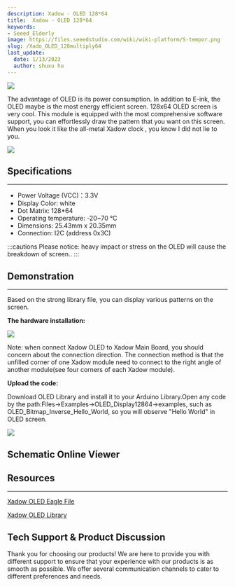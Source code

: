 ```yaml
---
description: Xadow - OLED 128*64
title:  Xadow - OLED 128*64
keywords:
- Seeed_Elderly
image: https://files.seeedstudio.com/wiki/wiki-platform/S-tempor.png
slug: /Xado_OLED_128multiply64
last_update:
  date: 1/13/2023
  author: shuxu hu
---
```

![](https://files.seeedstudio.com/wiki/Xado_OLED_128multiply64/img/Xadow_OLED.jpg)

The advantage of OLED is its power consumption. In addition to E-ink, the OLED maybe is the most energy efficient screen. 128x64 OLED screen is very cool. This module is equipped with the most comprehensive software support, you can effortlessly draw the pattern that you want on this screen. When you look it like the all-metal Xadow clock , you know I did not lie to you.

[![](https://files.seeedstudio.com/wiki/Seeed-WiKi/docs/images/300px-Get_One_Now_Banner-ragular.png)](https://www.seeedstudio.com/Xadow-OLED-0.96-p-1520.html)

## Specifications
---
*   Power Voltage (VCC)：3.3V
*   Display Color: white
*   Dot Matrix: 128*64
*   Operating temperature:  -20~70 ℃
*   Dimensions: 25.43mm x 20.35mm
*   Connection: I2C (address 0x3C)

:::cautions
    Please notice: heavy impact or stress on the OLED will cause the breakdown of screen..
:::
## Demonstration
---
Based on the strong library file, you can display various patterns on the screen.

**The hardware installation:**

![](https://files.seeedstudio.com/wiki/Xado_OLED_128multiply64/img/XadowOLEDUsage.jpg)

Note: when connect Xadow OLED to Xadow Main Board, you should concern about the connection direction. The connection method is that the unfilled corner of one Xadow module need to connect to the right angle of another module(see four corners of each Xadow module).

**Upload the code:**

Download OLED Library and install it to your Arduino Library.Open any code by the path:Files-&gt;Examples-&gt;OLED_Display12864-&gt;examples, such as OLED_Bitmap_Inverse_Hello_World, so you will observe "Hello World" in OLED screen.

![](https://files.seeedstudio.com/wiki/Xado_OLED_128multiply64/img/XadowOLEDUsage2.JPG)


## Schematic Online Viewer

<div className="altium-ecad-viewer" data-project-src="https://files.seeedstudio.com/wiki/Xado_OLED_128multiply64/res/Xadow_OLED.zip" style={{borderRadius: '0px 0px 4px 4px', height: 500, borderStyle: 'solid', borderWidth: 1, borderColor: 'rgb(241, 241, 241)', overflow: 'hidden', maxWidth: 1280, maxHeight: 700, boxSizing: 'border-box'}}>
</div>


## Resources
---
[Xadow OLED Eagle File](https://files.seeedstudio.com/wiki/Xado_OLED_128multiply64/res/Xadow_OLED.zip)

[Xadow OLED Library](https://files.seeedstudio.com/wiki/Xado_OLED_128multiply64/res/SeeedOLED03142012.zip)

## Tech Support & Product Discussion

Thank you for choosing our products! We are here to provide you with different support to ensure that your experience with our products is as smooth as possible. We offer several communication channels to cater to different preferences and needs.

<div class="button_tech_support_container">
<a href="https://forum.seeedstudio.com/" class="button_forum"></a> 
<a href="https://www.seeedstudio.com/contacts" class="button_email"></a>
</div>

<div class="button_tech_support_container">
<a href="https://discord.gg/eWkprNDMU7" class="button_discord"></a> 
<a href="https://github.com/Seeed-Studio/wiki-documents/discussions/69" class="button_discussion"></a>
</div>
